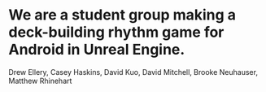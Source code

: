 # We are a student group making a deck-building rhythm game for Android in Unreal Engine.

Drew Ellery, Casey Haskins, David Kuo, David Mitchell, Brooke Neuhauser, Matthew Rhinehart
